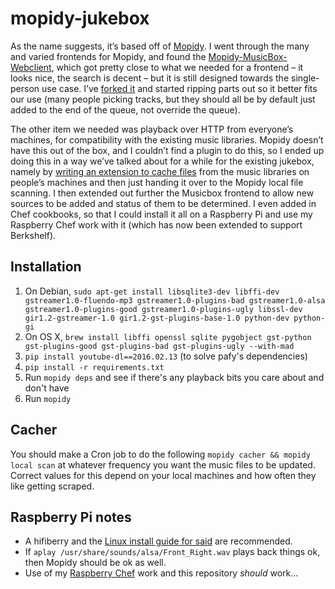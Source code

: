 mopidy-jukebox
==============

As the name suggests, it’s based off of [Mopidy](https://www.mopidy.com/). I went through the many and varied frontends for Mopidy, and found the [Mopidy-MusicBox-Webclient](https://github.com/pimusicbox/mopidy-musicbox-webclient), which got pretty close to what we needed for a frontend – it looks nice, the search is decent – but it is still designed towards the single-person use case. I’ve [forked it](cookbooks/mopidy-jukebox/files/default/mopidy-musicbox-webclient
) and started ripping parts out so it better fits our use (many people picking tracks, but they should all be by default just added to the end of the queue, not override the queue).

The other item we needed was playback over HTTP from everyone’s machines, for compatibility with the existing music libraries. Mopidy doesn’t have this out of the box, and I couldn’t find a plugin to do this, so I ended up doing this in a way we’ve talked about for a while for the existing jukebox, namely by [writing an extension to cache files](cookbooks/mopidy-jukebox/files/default/mopidy-cacher) from the music libraries on people’s machines and then just handing it over to the Mopidy local file scanning. I then extended out further the Musicbox frontend to allow new sources to be added and status of them to be determined. I even added in Chef cookbooks, so that I could install it all on a Raspberry Pi and use my Raspberry Chef work with it (which has now been extended to support Berkshelf).

## Installation
1. On Debian, `sudo apt-get install libsqlite3-dev libffi-dev gstreamer1.0-fluendo-mp3 gstreamer1.0-plugins-bad gstreamer1.0-alsa gstreamer1.0-plugins-good gstreamer1.0-plugins-ugly libssl-dev gir1.2-gstreamer-1.0 gir1.2-gst-plugins-base-1.0 python-dev python-gi`
2. On OS X, `brew install libffi openssl sqlite pygobject gst-python gst-plugins-good gst-plugins-bad gst-plugins-ugly --with-mad`
3. `pip install youtube-dl==2016.02.13` (to solve pafy's dependencies)
4. `pip install -r requirements.txt`
5. Run `mopidy deps` and see if there's any playback bits you care about and don't have
6. Run `mopidy`

## Cacher
You should make a Cron job to do the following `mopidy cacher && mopidy local scan` at whatever frequency you want the music files to be updated. Correct values for this depend on your local machines and how often they like getting scraped.

## Raspberry Pi notes
* A hifiberry and the [Linux install guide for said](https://www.hifiberry.com/guides/configuring-linux-3-18-x/) are recommended.
* If `aplay /usr/share/sounds/alsa/Front_Right.wav` plays back things ok, then Mopidy should be ok as well.
* Use of my [Raspberry Chef](https://github.com/palfrey/raspberry-chef) work and this repository *should* work...

